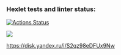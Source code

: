 ### Hexlet tests and linter status:

[![Actions Status](https://github.com/AleX-09-13/frontend-project-44/actions/workflows/hexlet-check.yml/badge.svg)](https://github.com/AleX-09-13/frontend-project-44/actions)

<a href="https://codeclimate.com/github/AleX-09-13/frontend-project-44/maintainability"><img src="https://api.codeclimate.com/v1/badges/77c5add0779161fab94d/maintainability" /></a>

https://disk.yandex.ru/i/S2qz98eDFUx9Nw
